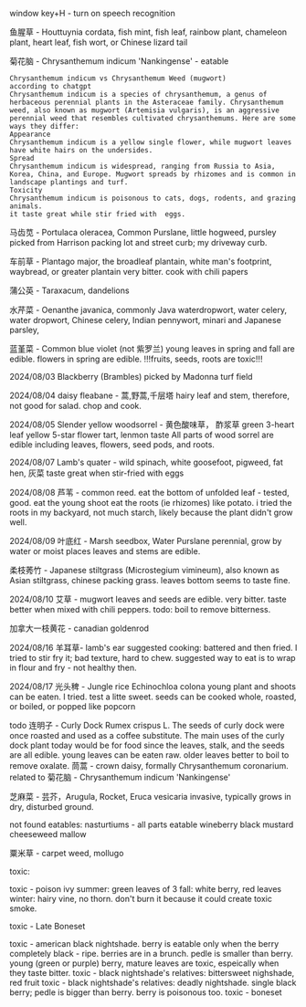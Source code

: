 
window key+H  - turn on speech recognition

鱼腥草 - Houttuynia cordata, fish mint, fish leaf, rainbow plant, chameleon plant, heart leaf, fish wort, or Chinese lizard tail

菊花脑 - Chrysanthemum indicum 'Nankingense' - eatable

    Chrysanthemum indicum vs Chrysanthemum Weed (mugwort)
    according to chatgpt
    Chrysanthemum indicum is a species of chrysanthemum, a genus of herbaceous perennial plants in the Asteraceae family. Chrysanthemum weed, also known as mugwort (Artemisia vulgaris), is an aggressive perennial weed that resembles cultivated chrysanthemums. Here are some ways they differ:
    Appearance
    Chrysanthemum indicum is a yellow single flower, while mugwort leaves have white hairs on the undersides.
    Spread
    Chrysanthemum indicum is widespread, ranging from Russia to Asia, Korea, China, and Europe. Mugwort spreads by rhizomes and is common in landscape plantings and turf.
    Toxicity
    Chrysanthemum indicum is poisonous to cats, dogs, rodents, and grazing animals. 
    it taste great while stir fried with  eggs.
    

马齿苋 - Portulaca oleracea, Common Purslane, little hogweed, pursley
    picked from Harrison packing lot and street curb; my driveway curb.

车前草 - Plantago major, the broadleaf plantain, white man's footprint, waybread, or greater plantain
    very bitter. cook with chili papers

蒲公英 - Taraxacum, dandelions

水芹菜 - Oenanthe javanica, commonly Java waterdropwort, water celery, water dropwort, Chinese celery, Indian pennywort, minari and Japanese parsley, 

蓝堇菜 - Common blue violet (not 紫罗兰)
    young leaves in spring and fall are edible. 
    flowers in spring are edible.
    !!!fruits, seeds, roots are toxic!!!

2024/08/03 Blackberry (Brambles)
    picked by Madonna turf field

2024/08/04
daisy fleabane - 蒿,野蒿,千层塔
    hairy leaf and stem, therefore, not good for salad. 
    chop and cook. 

2024/08/05 
Slender yellow woodsorrel - 黄色酸味草， 酢浆草
    green 3-heart leaf
    yellow 5-star flower
    tart, lenmon taste
    All parts of wood sorrel are edible including leaves, flowers, seed pods, and roots.

2024/08/07
Lamb's quater - wild spinach, white goosefoot, pigweed, fat hen, 灰菜
    taste great when stir-fried with eggs

2024/08/08
芦苇 - common reed.
    eat the bottom of unfolded leaf - tested, good.
    eat the young shoot
    eat the roots (ie rhizomes) like potato.
        i tried the roots in my backyard, not much starch, likely 
        because the plant didn't grow well.

2024/08/09
叶底红 - Marsh seedbox, Water Purslane
    perennial, grow by water or moist places
    leaves and stems are edible. 

柔枝莠竹 - Japanese stiltgrass (Microstegium vimineum), 
        also known as Asian stiltgrass, chinese packing grass.
    leaves bottom seems to taste fine.

2024/08/10
艾草 - mugwort
    leaves and seeds are edible.
    very bitter.
    taste better when mixed with chili peppers.
    todo: boil to remove bitterness.

加拿大一枝黄花 - canadian goldenrod

2024/08/16 
羊耳草- lamb's ear
    suggested cooking: battered and then fried.
    I tried to stir fry it; bad texture, hard to chew.
    suggested way to eat is to wrap in flour and fry - not healthy then.

2024/08/17
光头稗 - Jungle rice
    Echinochloa colona
    young plant and shoots can be eaten. I tried. test a litte sweet.
    seeds can be cooked whole, roasted, or boiled, or popped like popcorn


todo
连明子 - Curly Dock
    Rumex crispus L.
    The seeds of curly dock were once roasted and used as a coffee substitute. The main uses of the curly dock plant today would be for food since the leaves, stalk, and the seeds are all edible.
    young leaves can be eaten raw.
    older leaves better to boil to remove oxalate.
茼蒿 - crown daisy, 
       formally Chrysanthemum coronarium. 
       related to 菊花脑 - Chrysanthemum indicum 'Nankingense'

芝麻菜 - 芸芥，Arugula, Rocket,
    Eruca vesicaria
    invasive, typically grows in dry, disturbed ground.


not found eatables:
nasturtiums - all parts eatable
wineberry
black mustard
cheeseweed mallow 

粟米草 - carpet weed, mollugo


toxic:

toxic - poison ivy
    summer: green leaves of 3
    fall:   white berry, red leaves
    winter: hairy vine, no thorn. 
    don't burn it because it could create toxic smoke.

toxic - Late Boneset

toxic - american black nightshade. 
    berry is eatable only when the berry completely black - ripe. 
    berries are in a brunch. pedle is smaller than berry.
    young (green or purple) berry, mature leaves are toxic, espeically
    when they taste bitter.
toxic - black nightshade's relatives: bittersweet nighshade, red fruit
toxic - black nightshade's relatives: deadly nightshade. single black berry; pedle is bigger than berry. berry is poisonous too.
toxic - boneset
